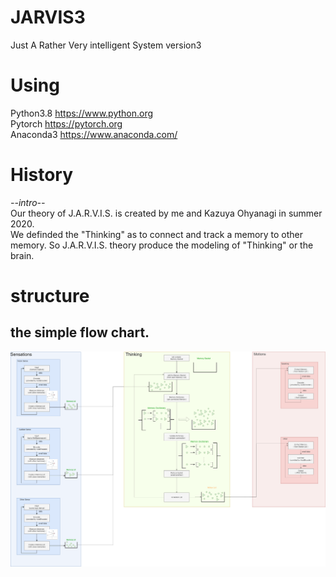 # JARVIS3
Just A Rather Very intelligent System version3  

# Using
Python3.8 https://www.python.org  
Pytorch https://pytorch.org  
Anaconda3 https://www.anaconda.com/  

# History
*--intro--*  
Our theory of J.A.R.V.I.S. is created by me and Kazuya Ohyanagi in summer 2020.  
We definded the "Thinking" as to connect and track a memory to other memory.
So J.A.R.V.I.S. theory produce the modeling of "Thinking" or the brain.

# structure
## the simple flow chart.
![flow chart](JARVIS_flowchart.png)
